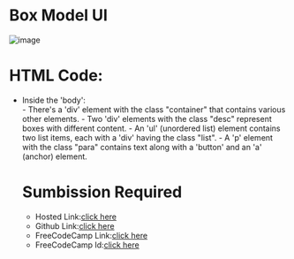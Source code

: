 # Box Model UI
![image](https://github.com/namishagurunani/BoxmodelP/assets/126158413/ce9a61a2-0c89-4eca-93ae-d553aeb8c623)
 # HTML Code:
<ul><li>Inside the 'body':</li>
- There's a 'div' element with the class "container" that contains various other elements.
- Two 'div' elements with the class "desc" represent boxes with different content.
- An 'ul' (unordered list) element contains two list items, each with a 'div' having the class "list".
- A 'p' element with the class "para" contains text along with a 'button' and an 'a' (anchor) element.

# Sumbission Required
- Hosted Link:[click here](https://namishagurunani.github.io/BoxmodelP/)
- Github Link:[click here](https://github.com/namishagurunani/BoxmodelP)
- FreeCodeCamp Link:[click here](https://www.freecodecamp.org/learn/2022/responsive-web-design/learn-the-css-box-model-by-building-a-rothko-painting/step-45)
- FreeCodeCamp Id:[click here](https://www.freecodecamp.org/namisha_gurunani)
